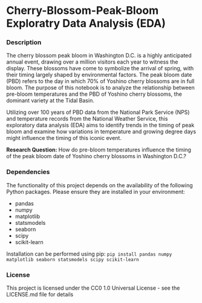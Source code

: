 # Cherry-Blossom-Peak-Bloom Exploratry Data Analysis (EDA)

### **Description**
The cherry blossom peak bloom in Washington D.C. is a highly anticipated annual event, drawing over a million visitors each year to witness the display. These blossoms have come to symbolize the arrival of spring, with their timing largely shaped by environmental factors. The peak bloom date (PBD) refers to the day in which 70% of Yoshino cherry blossoms are in full bloom. The purpose of this notebook is to analyze the relationship between pre-bloom temperatures and the PBD of Yoshino cherry blossoms, the dominant variety at the Tidal Basin.

Utilizing over 100 years of PBD data from the National Park Service (NPS) and temperature records from the National Weather Service, this exploratory data analysis (EDA) aims to identify trends in the timing of peak bloom and examine how variations in temperature and growing degree days might influence the timing of this iconic event.

**Research Question:** How do pre-bloom temperatures influence the timing of the peak bloom date of Yoshino cherry blossoms in Washington D.C.?

### **Dependencies**
The functionality of this project depends on the availability of the following Python packages. Please ensure they are installed in your environment:
- pandas
- numpy
- matplotlib
- statsmodels
- seaborn
- scipy
- scikit-learn

Installation can be performed using pip: `pip install pandas numpy matplotlib seaborn statsmodels scipy scikit-learn`

### License
This project is licensed under the CC0 1.0 Universal License - see the LICENSE.md file for details


